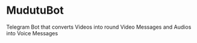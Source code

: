 # MudutuBot
Telegram Bot that converts Videos into round Video Messages and Audios into Voice Messages
